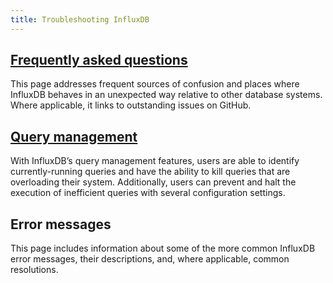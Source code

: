 ```yaml
---
title: Troubleshooting InfluxDB
---
```


## [Frequently asked questions](/influxdb/v1.5/troubleshooting/frequently-asked-questions/)

This page addresses frequent sources of confusion and places where InfluxDB behaves in an unexpected way relative to other database systems.
Where applicable, it links to outstanding issues on GitHub.

## [Query management](/influxdb/v1.5/troubleshooting/query_management/)

With InfluxDB’s query management features, users are able to identify currently-running queries and have the ability to kill queries that are overloading their system. Additionally, users can prevent and halt the execution of inefficient queries with several configuration settings.

## Error messages

This page includes information about some of the more common InfluxDB error messages, their descriptions, and, where applicable, common resolutions.
